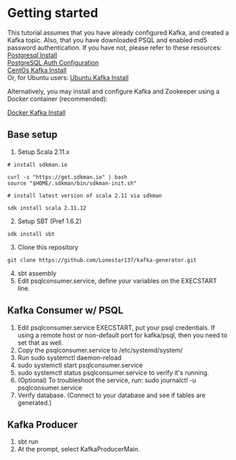 # Getting started  
This tutorial assumes that you have already configured Kafka, and created a Kafka topic.  Also, that you have downloaded PSQL and enabled md5 password authentication.
If you have not, please refer to these resources:  
[Postgresql Install](https://www.geeksforgeeks.org/install-postgresql-on-linux/)  
[PostgreSQL Auth Configuration](https://www.liquidweb.com/kb/change-postgresql-authentication-method-from-ident-to-md5/)  
[CentOs Kafka Install](https://www.digitalocean.com/community/tutorials/how-to-install-apache-kafka-on-centos-7)  
Or, for Ubuntu users:
[Ubuntu Kafka Install](https://www.digitalocean.com/community/tutorials/how-to-install-apache-kafka-on-ubuntu-20-04)  

Alternatively, you may install and configure Kafka and Zookeeper using a Docker container (recommended):

[Docker Kafka Install](https://towardsdatascience.com/how-to-install-apache-kafka-using-docker-the-easy-way-4ceb00817d8b)

## Base setup  
1. Setup Scala 2.11.x
```
# install sdkman.io

curl -s "https://get.sdkman.io" | bash
source "$HOME/.sdkman/bin/sdkman-init.sh"

# install latest version of scala 2.11 via sdkman

sdk install scala 2.11.12
```


2. Setup SBT (Pref 1.6.2)

`sdk install sbt`

3. Clone this repository

`git clone https://github.com/Lonestar137/kafka-generator.git`

4. sbt assembly
5. Edit psqlconsumer.service, define your variables on the EXECSTART line.

## Kafka Consumer w/ PSQL 
1.  Edit psqlconsumer.service  EXECSTART,  put your psql credentials.  If using a remote host or non-default port for kafka/psql, then you need to set that as well.
2.  Copy the psqlconsumer.service to /etc/systemd/system/
3.  Run sudo systemctl daemon-reload 
4.  sudo systemctl start psqlconsumer.service
5.  sudo systemctl status psqlconsumer.service to verify it's running.
6.  (Optional) To troubleshoot the service, run:  sudo journalctl -u psqlconsumer.service
7.  Verify database. (Connect to your database and see if tables are generated.)

## Kafka Producer  
1. sbt run 
2. At the prompt, select KafkaProducerMain.


